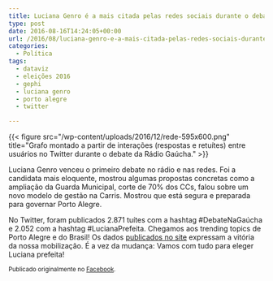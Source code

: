 ```yaml
---
title: Luciana Genro é a mais citada pelas redes sociais durante o debate da Rádio Gaúcha
type: post
date: 2016-08-16T14:24:05+00:00
url: /2016/08/luciana-genro-e-a-mais-citada-pelas-redes-sociais-durante-o-debate-da-radio-gaucha/
categories:
  - Política
tags:
  - dataviz
  - eleições 2016
  - gephi
  - luciana genro
  - porto alegre
  - twitter

---
```

{{< figure src="/wp-content/uploads/2016/12/rede-595x600.png" title="Grafo montado a partir de interações (respostas e retuítes) entre usuários no Twitter durante o debate da Rádio Gaúcha." >}}

Luciana Genro venceu o primeiro debate no rádio e nas redes. Foi a candidata mais eloquente, mostrou algumas propostas concretas como a ampliação da Guarda Municipal, corte de 70% dos CCs, falou sobre um novo modelo de gestão na Carris. Mostrou que está segura e preparada para governar Porto Alegre.

No Twitter, foram publicados 2.871 tuítes com a hashtag #DebateNaGaúcha e 2.052 com a hashtag #LucianaPrefeita. Chegamos aos trending topics de Porto Alegre e do Brasil! Os dados [publicados no site][1] expressam a vitória da nossa mobilização. É a vez da mudança: Vamos com tudo para eleger Luciana prefeita!

<small>Publicado originalmente no <a href="https://www.facebook.com/timadeira/posts/10210299867391879">Facebook</a>.</small>

 [1]: https://lucianagenro.com.br/2016/08/luciana-genro-e-a-mais-citada-pelas-redes-sociais-durante-o-debate-da-radio-gaucha/
